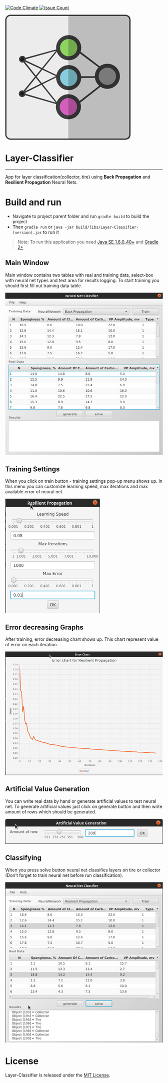 [![Code Climate](https://codeclimate.com/github/Saka7/Layer-Classifier/badges/gpa.svg)](https://codeclimate.com/github/Saka7/Layer-Classifier)
[![Issue Count](https://codeclimate.com/github/Saka7/Layer-Classifier/badges/issue_count.svg)](https://codeclimate.com/github/Saka7/Layer-Classifier)


![Layer-Classifier Logo](src/edu/lc/resources/logo.png)
# Layer-Classifier
------
 App for layer classification(collector, tire) using **Back Propagation** and **Resilient Propagation** Neural Nets.

# Build and run
- Navigate to project parent folder and run `gradle build` to build the project 
- Then `gradle run` or `java -jar build/libs/Layer-Classifier-[version].jar` to run it

> Note: To run this application you need [Java SE 1.8.0_40+](http://www.oracle.com/technetwork/java/javase/downloads/jdk8-downloads-2133151.html) and [Gradle 2+](https://gradle.org/install)

## Main Window
Main window contains two tables with real and training data, select-box with neural net types and text area for results logging.
To start training you should first fill out training data table.

![Main Window](/screenshots/main-window.png)

## Training Settings
When you click on train button - training settings pop-up menu shows up. In this menu you can customize learning speed, max iterations and max available error of neural net.

![Training Settings](/screenshots/training-settings.png)

## Error decreasing Graphs
After training, error decreasing chart shows up. This chart represent value of error on each iteration.

![Charts](/screenshots/charts.png)

## Artificial Value Generation
You can write real data by hand or generate artificial values to test neural net. To generate artificial values just click on generate button and then write amount of rows which should be generated.

![AVG](/screenshots/avg.png)

## Classifying
When you press solve button neural net classifies layers on tire or collector (Don't forget to train neural net before run classification).

![Classifying](/screenshots/classifying.png)

# License
Layer-Classifier is released under the [MIT License](https://opensource.org/licenses/MIT).
